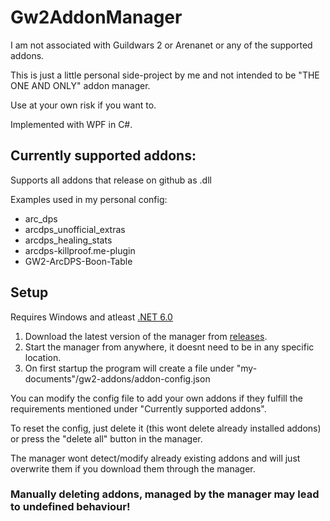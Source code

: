 # Gw2AddonManager
I am not associated with Guildwars 2 or Arenanet or any of the supported addons.

This is just a little personal side-project by me and not intended to be "THE ONE AND ONLY" addon manager.

Use at your own risk if you want to.

Implemented with WPF in C#.

## Currently supported addons:

Supports all addons that release on github as .dll

Examples used in my personal config:

- arc_dps
- arcdps_unofficial_extras
- arcdps_healing_stats
- arcdps-killproof.me-plugin
- GW2-ArcDPS-Boon-Table

## Setup

Requires Windows and atleast [.NET 6.0](https://dotnet.microsoft.com/en-us/download/dotnet)

1. Download the latest version of the manager from [releases](https://github.com/Marvkop/Gw2AddonManager/releases).
2. Start the manager from anywhere, it doesnt need to be in any specific location.
3. On first startup the program will create a file under "my-documents"/gw2-addons/addon-config.json

You can modify the config file to add your own addons if they fulfill the requirements mentioned under "Currently supported addons".

To reset the config, just delete it (this wont delete already installed addons) or press the "delete all" button in the manager.

The manager wont detect/modify already existing addons and will just overwrite them if you download them through the manager.

### Manually deleting addons, managed by the manager may lead to undefined behaviour!